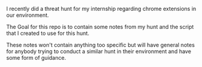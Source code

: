 I recently did a threat hunt for my internship regarding chrome extensions in our environment.

The Goal for this repo is to contain some notes from my hunt and the script that I created to use for this hunt.

These notes won't contain anything too specific but will have general notes for anybody trying to conduct a similar hunt in their environment and have some form of guidance.
